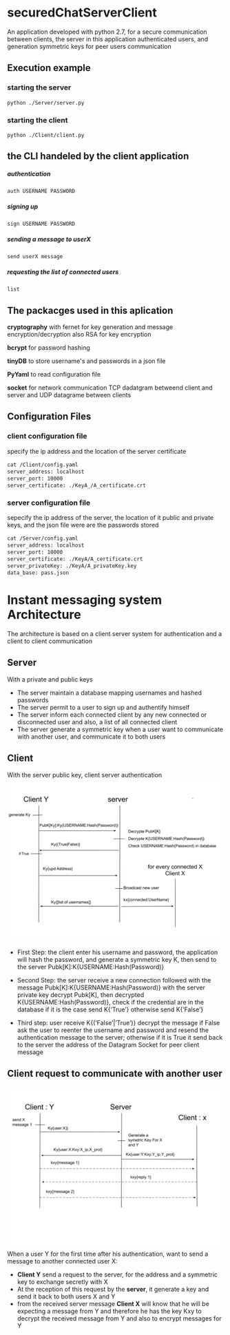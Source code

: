 # securedChatServerClient
An application developed with python 2.7, for a secure communication between clients, the server in this application authenticated users, and generation symmetric keys for peer users communication

## Execution example
### starting the server
    python ./Server/server.py 

### starting the client
    python ./Client/client.py 
## the CLI handeled by the client application
##### authentication
    auth USERNAME PASSWORD
##### signing up
    sign USERNAME PASSWORD
##### sending a message to userX
    send userX message
##### requesting the list of connected users
    list

## The packacges used in this aplication 
**cryptography** with fernet for key generation and message encryption/decryption also RSA for key encryption

**bcrypt** for password hashing

**tinyDB** to store username's and passwords in a json file

**PyYaml** to read configuration file

**socket** for network communication TCP dadatgram betweend client and server and UDP datagrame between clients

## Configuration Files 
### client configuration file 
specify the ip address and the location of the server certificate 

    cat /Client/config.yaml
    server_address: localhost
    server_port: 10000
    server_certificate: ./KeyA_/A_certificate.crt
    
### server configuration file
sepecify the ip address of the server, the location of it public and private keys, and the json file were are the passwords stored

    cat /Server/config.yaml
    server_address: localhost
    server_port: 10000
    server_certificate: ./KeyA/A_certificate.crt
    server_privateKey: ./KeyA/A_privateKey.key
    data_base: pass.json

# Instant messaging system Architecture
The architecture is based on a client server system for authentication and a client to client communication
## Server
With a  private and public keys
* The server maintain a database  mapping usernames and hashed passwords 
* The server permit to a user to sign up and authentify himself 
* The server inform each connected client by any new connected or disconnected user and also, a list of all connected client 
* The server generate a symmetric key when a user want to communicate with another user, and communicate it to both users
## Client
 With the server public key, client server authentication
     ![Authentication and connexion anoucement](https://github.com/Ali-Ouahhabi/securedChatServerClient/blob/master/Ali%20Ouahhabi%20Problem%20set%203.svg)
* First Step: the client enter his username and password, the application will hash the password, and generate a symmetric key K, then send to the server Pubk[K]:K{USERNAME:Hash(Password)}

* Second Step: the server receive a new connection followed with the message Pubk[K]:K{USERNAME:Hash(Password)} with the server private key decrypt Pubk[K], then decrypted K{USERNAME:Hash(Password)}, check if the credential are in the database if it is the case send K{‘True’} otherwise send K{‘False’}
* Third step: user receive K{(‘False’|’True’)} decrypt the message if False ask the user to reenter the username and password and resend the authentication message to the server; otherwise if it is True it send back to the server the address of the Datagram Socket for peer client message 
## Client request to communicate with another user
![peer key generation](https://github.com/Ali-Ouahhabi/securedChatServerClient/blob/master/Ali%20Ouahhabi%20Problem%20set%203%20(1).svg)
When a user Y for the first time after his authentication, want to send a message to another connected user X:
* **Client Y** send a request to the server, for the address and a symmetric key to exchange secretly with X
* At the reception of this request by the **server**, it generate a key and send it back to both users X and Y 
* from the received server message **Client X** will know that he will be expecting a message from Y and therefore he has the key Kxy to decrypt the received message from Y and also to encrypt messages for Y
